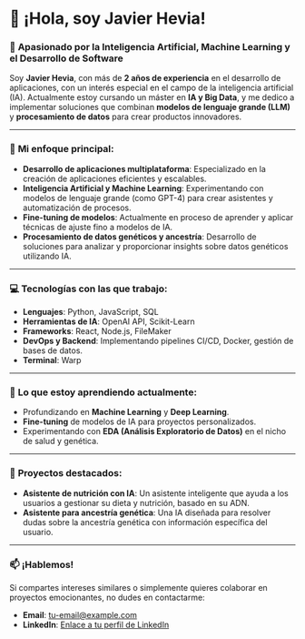 # 👋 ¡Hola, soy Javier Hevia!

### 🚀 **Apasionado por la Inteligencia Artificial, Machine Learning y el Desarrollo de Software**

Soy **Javier Hevia**, con más de **2 años de experiencia** en el desarrollo de aplicaciones, con un interés especial en el campo de la inteligencia artificial (IA). Actualmente estoy cursando un máster en **IA y Big Data**, y me dedico a implementar soluciones que combinan **modelos de lenguaje grande (LLM)** y **procesamiento de datos** para crear productos innovadores.

---

### 🧠 **Mi enfoque principal**:

- **Desarrollo de aplicaciones multiplataforma**: Especializado en la creación de aplicaciones eficientes y escalables.
- **Inteligencia Artificial y Machine Learning**: Experimentando con modelos de lenguaje grande (como GPT-4) para crear asistentes y automatización de procesos.
- **Fine-tuning de modelos**: Actualmente en proceso de aprender y aplicar técnicas de ajuste fino a modelos de IA.
- **Procesamiento de datos genéticos y ancestría**: Desarrollo de soluciones para analizar y proporcionar insights sobre datos genéticos utilizando IA.

---

### 💻 **Tecnologías con las que trabajo**:

- **Lenguajes**: Python, JavaScript, SQL
- **Herramientas de IA**: OpenAI API, Scikit-Learn
- **Frameworks**: React, Node.js, FileMaker
- **DevOps y Backend**: Implementando pipelines CI/CD, Docker, gestión de bases de datos.
- **Terminal**: Warp

---

### 🌱 **Lo que estoy aprendiendo actualmente**:

- Profundizando en **Machine Learning** y **Deep Learning**.
- **Fine-tuning** de modelos de IA para proyectos personalizados.
- Experimentando con **EDA (Análisis Exploratorio de Datos)** en el nicho de salud y genética.

---

### 🎯 **Proyectos destacados**:

- **Asistente de nutrición con IA**: Un asistente inteligente que ayuda a los usuarios a gestionar su dieta y nutrición, basado en su ADN.
- **Asistente para ancestría genética**: Una IA diseñada para resolver dudas sobre la ancestría genética con información específica del usuario.

---

### 📫 **¡Hablemos!**

Si compartes intereses similares o simplemente quieres colaborar en proyectos emocionantes, no dudes en contactarme:

- **Email**: [tu-email@example.com](mailto:tu-email@example.com)
- **LinkedIn**: [Enlace a tu perfil de LinkedIn](https://www.linkedin.com)
